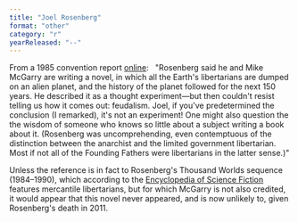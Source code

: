 ```yaml
---
title: "Joel Rosenberg"
format: "other"
category: "r"
yearReleased: "--"
---
```

From a 1985 convention report  <a href="http://users.bestweb.net/~jamesl/TarasW1992.html"> online</a>:
 
"Rosenberg said he and Mike McGarry  are writing a novel, in which all the Earth's libertarians are dumped on an  alien planet, and the history of the planet followed for the next 150 years. He  described it as a thought experiment—but then couldn't resist telling us how it  comes out: feudalism. Joel, if you've predetermined the conclusion (I remarked),  it's not an experiment! One might also question the the wisdom of someone who  knows so little about a subject writing a book about it. (Rosenberg was  uncomprehending, even contemptuous of the distinction between the anarchist and  the limited government libertarian. Most if not all of the Founding Fathers were  libertarians in the latter sense.)"

Unless the reference is in fact to Rosenberg's Thousand  Worlds sequence (1984–1990), which according to the <a href="http://www.sf-encyclopedia.com/entry/rosenberg_joel">Encyclopedia of  Science Fiction</a> features mercantile libertarians, but for which McGarry is  not also credited, it would appear that this novel never appeared, and is now  unlikely to, given Rosenberg's death in 2011.
 
